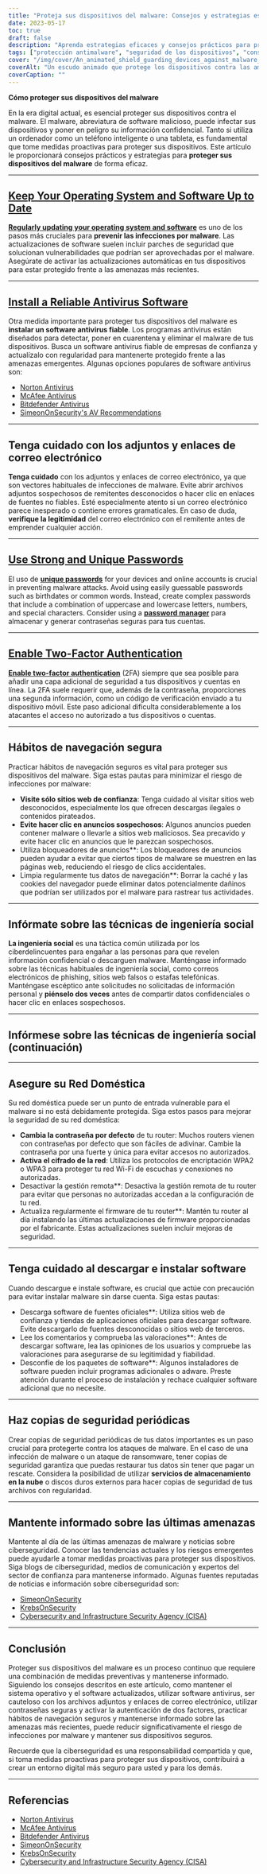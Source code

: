 ```yaml
---
title: "Proteja sus dispositivos del malware: Consejos y estrategias esenciales"
date: 2023-05-17
toc: true
draft: false
description: "Aprenda estrategias eficaces y consejos prácticos para proteger sus dispositivos del malware y mantener segura su información confidencial."
tags: ["protección antimalware", "seguridad de los dispositivos", "consejos de ciberseguridad", "antivirus software", "hábitos de navegación segura", "seguridad de contraseñas", "autenticación de dos factores", "concienciación sobre ingeniería social", "seguridad de la red doméstica", "seguridad del software", "copia de seguridad de datos", "noticias sobre ciberseguridad", "actualizaciones del sistema operativo", "seguridad del correo electrónico", "prevención de la suplantación de identidad", "seguridad en internet", "amenazas cibernéticas", "seguridad digital", "privacidad en línea", "ciberdefensa"]
cover: "/img/cover/An_animated_shield_guarding_devices_against_malware_threats.png"
coverAlt: "Un escudo animado que protege los dispositivos contra las amenazas de malware."
coverCaption: ""
---
```


**Cómo proteger sus dispositivos del malware**

En la era digital actual, es esencial proteger sus dispositivos contra el malware. El malware, abreviatura de software malicioso, puede infectar sus dispositivos y poner en peligro su información confidencial. Tanto si utiliza un ordenador como un teléfono inteligente o una tableta, es fundamental que tome medidas proactivas para proteger sus dispositivos. Este artículo le proporcionará consejos prácticos y estrategias para **proteger sus dispositivos del malware** de forma eficaz.

______

## [Keep Your Operating System and Software Up to Date](https://simeononsecurity.ch/articles/best-practices-for-installing-security-patches-on-windows/)

[**Regularly updating your operating system and software**](https://simeononsecurity.ch/articles/best-practices-for-installing-security-patches-on-windows/) es uno de los pasos más cruciales para **prevenir las infecciones por malware**. Las actualizaciones de software suelen incluir parches de seguridad que solucionan vulnerabilidades que podrían ser aprovechadas por el malware. Asegúrate de activar las actualizaciones automáticas en tus dispositivos para estar protegido frente a las amenazas más recientes.

______

## [Install a Reliable Antivirus Software](https://simeononsecurity.ch/recommendations/anti-virus)

Otra medida importante para proteger tus dispositivos del malware es **instalar un software antivirus fiable**. Los programas antivirus están diseñados para detectar, poner en cuarentena y eliminar el malware de tus dispositivos. Busca un software antivirus fiable de empresas de confianza y actualízalo con regularidad para mantenerte protegido frente a las amenazas emergentes. Algunas opciones populares de software antivirus son:

- [Norton Antivirus](https://www.norton.com)
- [McAfee Antivirus](https://www.mcafee.com)
- [Bitdefender Antivirus](https://www.bitdefender.com)
- [SimeonOnSecurity's AV Recommendations](https://simeononsecurity.ch/recommendations/anti-virus)

______

## Tenga cuidado con los adjuntos y enlaces de correo electrónico

**Tenga cuidado** con los adjuntos y enlaces de correo electrónico, ya que son vectores habituales de infecciones de malware. Evite abrir archivos adjuntos sospechosos de remitentes desconocidos o hacer clic en enlaces de fuentes no fiables. Esté especialmente atento si un correo electrónico parece inesperado o contiene errores gramaticales. En caso de duda, **verifique la legitimidad** del correo electrónico con el remitente antes de emprender cualquier acción.

______

## [Use Strong and Unique Passwords](https://simeononsecurity.ch/articles/the-importance-of-password-security-and-best-practices/)

El uso de [**unique passwords**](https://simeononsecurity.ch/articles/the-importance-of-password-security-and-best-practices/) for your devices and online accounts is crucial in preventing malware attacks. Avoid using easily guessable passwords such as birthdates or common words. Instead, create complex passwords that include a combination of uppercase and lowercase letters, numbers, and special characters. Consider using a [**password manager**](https://simeononsecurity.ch/articles/bitwarden-and-keepassxc-vs-the-rest/) para almacenar y generar contraseñas seguras para tus cuentas.

______

## [Enable Two-Factor Authentication](https://simeononsecurity.ch/articles/what-are-the-diferent-kinds-of-factors-in-mfa/)

[**Enable two-factor authentication**](https://simeononsecurity.ch/articles/what-are-the-diferent-kinds-of-factors-in-mfa/) (2FA) siempre que sea posible para añadir una capa adicional de seguridad a tus dispositivos y cuentas en línea. La 2FA suele requerir que, además de la contraseña, proporciones una segunda información, como un código de verificación enviado a tu dispositivo móvil. Este paso adicional dificulta considerablemente a los atacantes el acceso no autorizado a tus dispositivos o cuentas.

______

## Hábitos de navegación segura

Practicar hábitos de navegación seguros es vital para proteger sus dispositivos del malware. Siga estas pautas para minimizar el riesgo de infecciones por malware:

- **Visite sólo sitios web de confianza**: Tenga cuidado al visitar sitios web desconocidos, especialmente los que ofrecen descargas ilegales o contenidos pirateados.
- **Evite hacer clic en anuncios sospechosos**: Algunos anuncios pueden contener malware o llevarle a sitios web maliciosos. Sea precavido y evite hacer clic en anuncios que le parezcan sospechosos.
- Utiliza bloqueadores de anuncios**: Los bloqueadores de anuncios pueden ayudar a evitar que ciertos tipos de malware se muestren en las páginas web, reduciendo el riesgo de clics accidentales.
- Limpia regularmente tus datos de navegación**: Borrar la caché y las cookies del navegador puede eliminar datos potencialmente dañinos que podrían ser utilizados por el malware para rastrear tus actividades.

______

## Infórmate sobre las técnicas de ingeniería social

**La ingeniería social** es una táctica común utilizada por los ciberdelincuentes para engañar a las personas para que revelen información confidencial o descarguen malware. Manténgase informado sobre las técnicas habituales de ingeniería social, como correos electrónicos de phishing, sitios web falsos o estafas telefónicas. Manténgase escéptico ante solicitudes no solicitadas de información personal y **piénselo dos veces** antes de compartir datos confidenciales o hacer clic en enlaces sospechosos.

______

## Infórmese sobre las técnicas de ingeniería social (continuación)

______

## Asegure su Red Doméstica

Su red doméstica puede ser un punto de entrada vulnerable para el malware si no está debidamente protegida. Siga estos pasos para mejorar la seguridad de su red doméstica:

- **Cambia la contraseña por defecto** de tu router: Muchos routers vienen con contraseñas por defecto que son fáciles de adivinar. Cambie la contraseña por una fuerte y única para evitar accesos no autorizados.
- **Activa el cifrado de la red**: Utiliza los protocolos de encriptación WPA2 o WPA3 para proteger tu red Wi-Fi de escuchas y conexiones no autorizadas.
- Desactivar la gestión remota**: Desactiva la gestión remota de tu router para evitar que personas no autorizadas accedan a la configuración de tu red.
- Actualiza regularmente el firmware de tu router**: Mantén tu router al día instalando las últimas actualizaciones de firmware proporcionadas por el fabricante. Estas actualizaciones suelen incluir mejoras de seguridad.

______

## Tenga cuidado al descargar e instalar software

Cuando descargue e instale software, es crucial que actúe con precaución para evitar instalar malware sin darse cuenta. Siga estas pautas:

- Descarga software de fuentes oficiales**: Utiliza sitios web de confianza y tiendas de aplicaciones oficiales para descargar software. Evite descargarlo de fuentes desconocidas o sitios web de terceros.
- Lee los comentarios y comprueba las valoraciones**: Antes de descargar software, lea las opiniones de los usuarios y compruebe las valoraciones para asegurarse de su legitimidad y fiabilidad.
- Desconfíe de los paquetes de software**: Algunos instaladores de software pueden incluir programas adicionales o adware. Preste atención durante el proceso de instalación y rechace cualquier software adicional que no necesite.

______

## Haz copias de seguridad periódicas

Crear copias de seguridad periódicas de tus datos importantes es un paso crucial para protegerte contra los ataques de malware. En el caso de una infección de malware o un ataque de ransomware, tener copias de seguridad garantiza que puedas restaurar tus datos sin tener que pagar un rescate. Considera la posibilidad de utilizar **servicios de almacenamiento en la nube** o discos duros externos para hacer copias de seguridad de tus archivos con regularidad.

______

## Mantente informado sobre las últimas amenazas

Mantente al día de las últimas amenazas de malware y noticias sobre ciberseguridad. Conocer las tendencias actuales y los riesgos emergentes puede ayudarle a tomar medidas proactivas para proteger sus dispositivos. Siga blogs de ciberseguridad, medios de comunicación y expertos del sector de confianza para mantenerse informado. Algunas fuentes reputadas de noticias e información sobre ciberseguridad son:

- [SimeonOnSecurity](https://simeononsecurity.ch)
- [KrebsOnSecurity](https://krebsonsecurity.com)
- [Cybersecurity and Infrastructure Security Agency (CISA)](https://www.cisa.gov)

______

## Conclusión

Proteger sus dispositivos del malware es un proceso continuo que requiere una combinación de medidas preventivas y mantenerse informado. Siguiendo los consejos descritos en este artículo, como mantener el sistema operativo y el software actualizados, utilizar software antivirus, ser cauteloso con los archivos adjuntos y enlaces de correo electrónico, utilizar contraseñas seguras y activar la autenticación de dos factores, practicar hábitos de navegación seguros y mantenerse informado sobre las amenazas más recientes, puede reducir significativamente el riesgo de infecciones por malware y mantener sus dispositivos seguros.

Recuerde que la ciberseguridad es una responsabilidad compartida y que, si toma medidas proactivas para proteger sus dispositivos, contribuirá a crear un entorno digital más seguro para usted y para los demás.

______

## Referencias

- [Norton Antivirus](https://www.norton.com)
- [McAfee Antivirus](https://www.mcafee.com)
- [Bitdefender Antivirus](https://www.bitdefender.com)
- [SimeonOnSecurity](https://simeononsecurity.ch)
- [KrebsOnSecurity](https://krebsonsecurity.com)
- [Cybersecurity and Infrastructure Security Agency (CISA)](https://www.cisa.gov)
